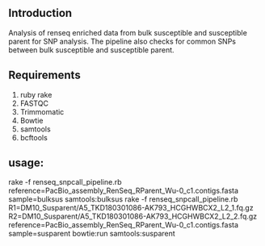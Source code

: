 ## Introduction

Analysis of renseq enriched data from bulk susceptible and susceptible parent for SNP analysis. The pipeline also checks for common SNPs between bulk susceptible and susceptible parent.

## Requirements

1) ruby rake
2) FASTQC
3) Trimmomatic
4) Bowtie
5) samtools
6) bcftools

## usage:
rake -f renseq_snpcall_pipeline.rb reference=PacBio_assembly_RenSeq_RParent_Wu-0_c1.contigs.fasta sample=bulksus samtools:bulksus
rake -f renseq_snpcall_pipeline.rb  R1=DM10_Susparent/A5_TKD180301086-AK793_HCGHWBCX2_L2_1.fq.gz R2=DM10_Susparent/A5_TKD180301086-AK793_HCGHWBCX2_L2_2.fq.gz reference=PacBio_assembly_RenSeq_RParent_Wu-0_c1.contigs.fasta sample=susparent bowtie:run samtools:susparent

